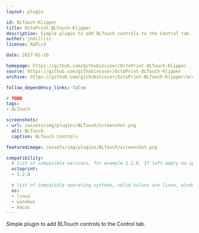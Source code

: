```yaml
---
layout: plugin

id: BLTouch-Klipper
title: OctoPrint-BLTouch-Klipper
description: Simple plugin to add BLTouch controls to the Control tab.
author: jneilliii
license: AGPLv3

date: 2017-01-10

homepage: https://github.com/githubincuser/OctoPrint-BLTouch-Klipper
source: https://github.com/githubincuser/OctoPrint-BLTouch-Klipper
archive: https://github.com/githubincuser/OctoPrint-BLTouch-Klipper/archive/master.zip

follow_dependency_links: false

# TODO
tags:
- BLTouch

screenshots:
- url: /assets/img/plugins/BLTouch/screenshot.png
  alt: BLTouch
  caption: BLTouch Controls

featuredimage: /assets/img/plugins/BLTouch/screenshot.png

compatibility:
  # list of compatible versions, for example 1.2.0. If left empty no specific version requirement will be assumed
  octoprint:
  - 1.2.0

  # list of compatible operating systems, valid values are linux, windows, macos, leaving empty defaults to all
  os:
  - linux
  - windows
  - macos
---
```


Simple plugin to add BLTouch controls to the Control tab.

